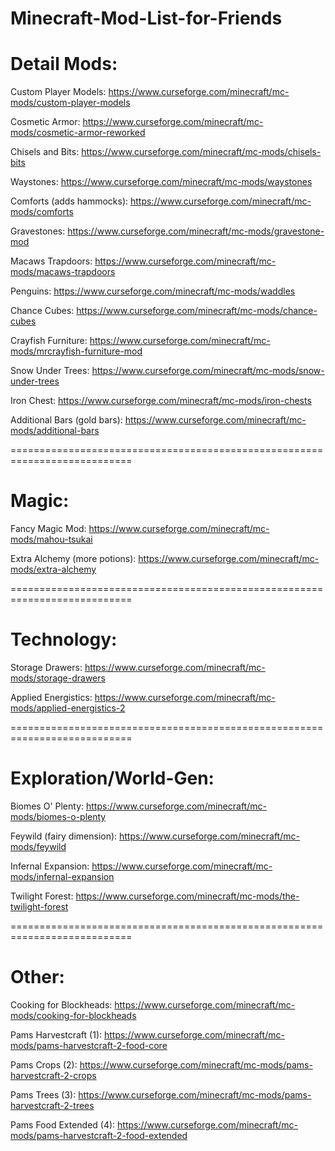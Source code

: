 # Minecraft-Mod-List-for-Friends

# Detail Mods:

  Custom Player Models:         https://www.curseforge.com/minecraft/mc-mods/custom-player-models
  
  Cosmetic Armor:               https://www.curseforge.com/minecraft/mc-mods/cosmetic-armor-reworked
  
  Chisels and Bits:             https://www.curseforge.com/minecraft/mc-mods/chisels-bits
  
  Waystones:                    https://www.curseforge.com/minecraft/mc-mods/waystones
  
  Comforts (adds hammocks):     https://www.curseforge.com/minecraft/mc-mods/comforts
  
  Gravestones:                  https://www.curseforge.com/minecraft/mc-mods/gravestone-mod
  
  Macaws Trapdoors:             https://www.curseforge.com/minecraft/mc-mods/macaws-trapdoors
  
  Penguins:                     https://www.curseforge.com/minecraft/mc-mods/waddles
  
  Chance Cubes:                 https://www.curseforge.com/minecraft/mc-mods/chance-cubes
  
  Crayfish Furniture:           https://www.curseforge.com/minecraft/mc-mods/mrcrayfish-furniture-mod
  
  Snow Under Trees:             https://www.curseforge.com/minecraft/mc-mods/snow-under-trees
  
  Iron Chest:                   https://www.curseforge.com/minecraft/mc-mods/iron-chests
  
  Additional Bars (gold bars):  https://www.curseforge.com/minecraft/mc-mods/additional-bars
  
===========================================================================

# Magic:

  Fancy Magic Mod:              https://www.curseforge.com/minecraft/mc-mods/mahou-tsukai
  
  Extra Alchemy (more potions): https://www.curseforge.com/minecraft/mc-mods/extra-alchemy
  
===========================================================================
  
# Technology:

  Storage Drawers:              https://www.curseforge.com/minecraft/mc-mods/storage-drawers
  
  Applied Energistics:          https://www.curseforge.com/minecraft/mc-mods/applied-energistics-2
  
===========================================================================

# Exploration/World-Gen:

  Biomes O' Plenty:             https://www.curseforge.com/minecraft/mc-mods/biomes-o-plenty
  
  Feywild (fairy dimension):    https://www.curseforge.com/minecraft/mc-mods/feywild
  
  Infernal Expansion:           https://www.curseforge.com/minecraft/mc-mods/infernal-expansion
  
  Twilight Forest:              https://www.curseforge.com/minecraft/mc-mods/the-twilight-forest
  
===========================================================================

# Other:

  Cooking for Blockheads:       https://www.curseforge.com/minecraft/mc-mods/cooking-for-blockheads
  
  Pams Harvestcraft (1):        https://www.curseforge.com/minecraft/mc-mods/pams-harvestcraft-2-food-core
  
  Pams Crops (2):               https://www.curseforge.com/minecraft/mc-mods/pams-harvestcraft-2-crops
                                
  Pams Trees (3):               https://www.curseforge.com/minecraft/mc-mods/pams-harvestcraft-2-trees
                                
  Pams Food Extended (4):       https://www.curseforge.com/minecraft/mc-mods/pams-harvestcraft-2-food-extended
                                
